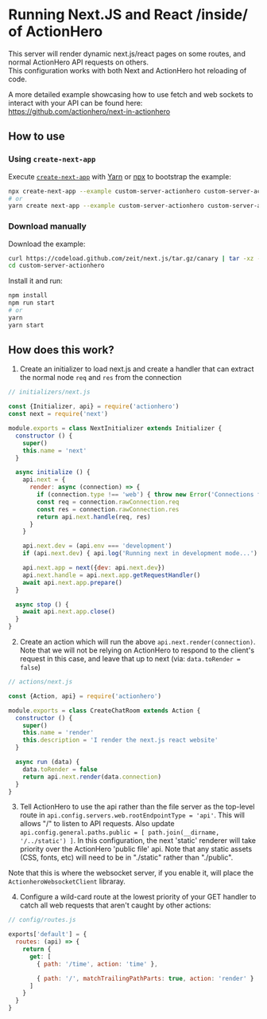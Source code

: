 # Running Next.JS and React /inside/ of ActionHero

This server will render dynamic next.js/react pages on some routes, and normal ActionHero API requests on others.  
This configuration works with both Next and ActionHero hot reloading of code.

A more detailed example showcasing how to use fetch and web sockets to interact with your API can be found here: https://github.com/actionhero/next-in-actionhero

## How to use

### Using `create-next-app`

Execute [`create-next-app`](https://github.com/segmentio/create-next-app) with [Yarn](https://yarnpkg.com/lang/en/docs/cli/create/) or [npx](https://github.com/zkat/npx#readme) to bootstrap the example:

```bash
npx create-next-app --example custom-server-actionhero custom-server-actionhero-app
# or
yarn create next-app --example custom-server-actionhero custom-server-actionhero-app
```

### Download manually

Download the example:

```bash
curl https://codeload.github.com/zeit/next.js/tar.gz/canary | tar -xz --strip=2 next.js-canary/examples/custom-server-actionhero
cd custom-server-actionhero
```

Install it and run:

```bash
npm install
npm run start
# or
yarn
yarn start
```

## How does this work?

1. Create an initializer to load next.js and create a handler that can extract the normal node `req` and `res` from the connection

```js
// initializers/next.js

const {Initializer, api} = require('actionhero')
const next = require('next')

module.exports = class NextInitializer extends Initializer {
  constructor () {
    super()
    this.name = 'next'
  }

  async initialize () {
    api.next = {
      render: async (connection) => {
        if (connection.type !== 'web') { throw new Error('Connections for NEXT apps must be of type "web"') }
        const req = connection.rawConnection.req
        const res = connection.rawConnection.res
        return api.next.handle(req, res)
      }
    }

    api.next.dev = (api.env === 'development')
    if (api.next.dev) { api.log('Running next in development mode...') }

    api.next.app = next({dev: api.next.dev})
    api.next.handle = api.next.app.getRequestHandler()
    await api.next.app.prepare()
  }

  async stop () {
    await api.next.app.close()
  }
}
```

2.  Create an action which will run the above `api.next.render(connection)`.  Note that we will not be relying on ActionHero to respond to the client's request in this case, and leave that up to next (via: `data.toRender = false`)

```js
// actions/next.js

const {Action, api} = require('actionhero')

module.exports = class CreateChatRoom extends Action {
  constructor () {
    super()
    this.name = 'render'
    this.description = 'I render the next.js react website'
  }

  async run (data) {
    data.toRender = false
    return api.next.render(data.connection)
  }
}

```

3. Tell ActionHero to use the api rather than the file server as the top-level route in `api.config.servers.web.rootEndpointType = 'api'`.  This will allows "/" to listen to API requests.  Also update `api.config.general.paths.public = [ path.join(__dirname, '/../static') ]`.  In this configuration, the next 'static' renderer will take priority over the ActionHero 'public file' api.  Note that any static assets (CSS, fonts, etc) will need to be in "./static" rather than "./public".

Note that this is where the websocket server, if you enable it, will place the `ActionheroWebsocketClient` libraray.  

4.  Configure a wild-card route at the lowest priority of your GET handler to catch all web requests that aren't caught by other actions:

```js
// config/routes.js

exports['default'] = {
  routes: (api) => {
    return {
      get: [
        { path: '/time', action: 'time' },

        { path: '/', matchTrailingPathParts: true, action: 'render' }
      ]
    }
  }
}
```
